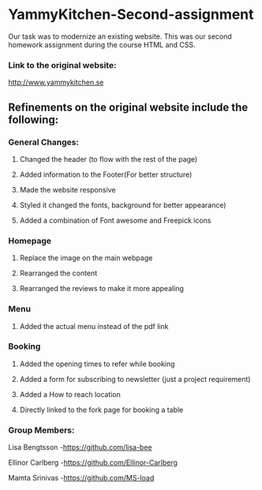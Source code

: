 # YammyKitchen-Second-assignment
Our task was to modernize an existing website. This was our second homework assignment during the course HTML and CSS.

### Link to the original website:
http://www.yammykitchen.se


## Refinements on the original website include the following:
### General Changes:
1. Changed the header (to flow with the rest of the page)

2. Added information to the Footer(For better structure)

3. Made the website responsive

4. Styled it changed the fonts, background for better appearance)

5. Added a combination of Font awesome and Freepick icons

### Homepage
1. Replace the image on the main webpage

2. Rearranged the content

3. Rearranged the reviews to make it more appealing

### Menu
1. Added the actual menu instead of the pdf link

### Booking
1. Added the opening times to refer while booking

2. Added a form for subscribing to newsletter (just a project requirement)

3. Added a How to reach location

4. Directly linked to the fork page for booking a table 

### Group Members:
Lisa Bengtsson -https://github.com/lisa-bee

Ellinor Carlberg -https://github.com/Ellinor-Carlberg

Mamta Srinivas -https://github.com/MS-load
